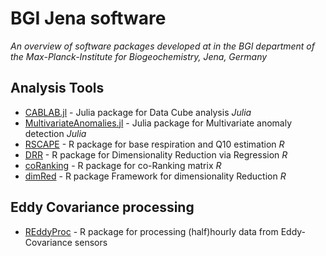 # BGI Jena software
*An overview of software packages developed at in the BGI department of the Max-Planck-Institute for Biogeochemistry, Jena, Germany*

## Analysis Tools

- [CABLAB.jl](https://github.com/CAB-LAB/CABLAB.jl) - Julia package for Data Cube analysis *Julia*
- [MultivariateAnomalies.jl](https://github.com/milanflach/MultivariateAnomalies.jl) - Julia package for Multivariate anomaly detection *Julia*
- [RSCAPE](https://github.com/bgi-jena/RSCAPE) - R package for base respiration and Q10 estimation *R*
- [DRR](https://github.com/gdkrmr/DRR) - R package for Dimensionality Reduction via Regression *R*
- [coRanking](https://github.com/gdkrmr/coRanking) - R package for co-Ranking matrix *R*
- [dimRed](https://github.com/gdkrmr/dimRed) - R package Framework for dimensionality Reduction *R*

## Eddy Covariance processing

- [REddyProc](https://github.com/bgctw/REddyProc) - R package for processing 
  (half)hourly data from Eddy-Covariance sensors


